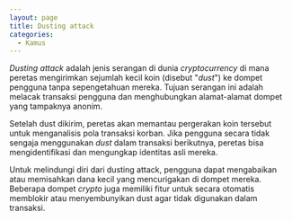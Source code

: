 ```yaml
---
layout: page
title: Dusting attack
categories:
  - Kamus
---
```


*Dusting attack* adalah jenis serangan di dunia *cryptocurrency* di mana peretas mengirimkan sejumlah kecil koin (disebut "*dust*") ke dompet pengguna tanpa sepengetahuan mereka. Tujuan serangan ini adalah melacak transaksi pengguna dan menghubungkan alamat-alamat dompet yang tampaknya anonim.

Setelah dust dikirim, peretas akan memantau pergerakan koin tersebut untuk menganalisis pola transaksi korban. Jika pengguna secara tidak sengaja menggunakan *dust* dalam transaksi berikutnya, peretas bisa mengidentifikasi dan mengungkap identitas asli mereka.

Untuk melindungi diri dari dusting attack, pengguna dapat mengabaikan atau memisahkan dana kecil yang mencurigakan di dompet mereka. Beberapa dompet *crypto* juga memiliki fitur untuk secara otomatis memblokir atau menyembunyikan dust agar tidak digunakan dalam transaksi.